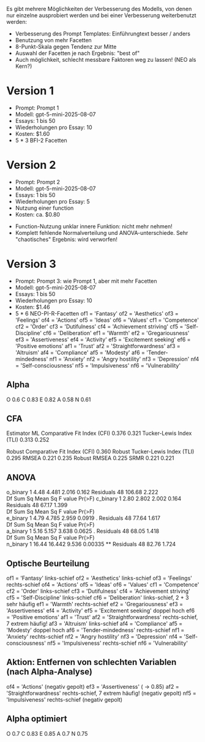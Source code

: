 Es gibt mehrere Möglichkeiten der Verbesserung des Modells, von denen nur einzelne ausprobiert werden und bei einer Verbesserung weiterbenutzt werden:
* Verbesserung des Prompt Templates: Einführungtext besser / anders
* Benutzung von mehr Facetten
* 8-Punkt-Skala gegen Tendenz zur Mitte
* Auswahl der Facetten je nach Ergebnis: "best of"
* Auch möglichkeit, schlecht messbare Faktoren weg zu lassen! (NEO als Kern?)


# Version 1
* Prompt: Prompt 1
* Modell: gpt-5-mini-2025-08-07
* Essays: 1 bis 50
* Wiederholungen pro Essay: 10
* Kosten: $1.60 
* 5 * 3 BFI-2 Facetten

# Version 2
* Prompt: Prompt 2
* Modell: gpt-5-mini-2025-08-07
* Essays: 1 bis 50
* Wiederholungen pro Essay: 5
* Nutzung einer function
* Kosten: ca. $0.80 
- Function-Nutzung unklar innere Funktion: nicht mehr nehmen!
- Komplett fehlende Normalverteilung und ANOVA-unterschiede. Sehr "chaotisches" Ergebnis: wird verworfen!

# Version 3
* Prompt: Prompt 3: wie Prompt 1, aber mit mehr Facetten
* Modell: gpt-5-mini-2025-08-07
* Essays: 1 bis 50
* Wiederholungen pro Essay: 10
* Kosten: $1.46 
* 5 * 6 NEO-PI-R-Facetten
of1 = 'Fantasy'
of2 = 'Aesthetics'
of3 = 'Feelings'
of4 = 'Actions'
of5 = 'Ideas'
of6 = 'Values'
cf1 = 'Competence'
cf2 = 'Order'
cf3 = 'Dutifulness'
cf4 = 'Achievement striving'
cf5 = 'Self-Discipline'
cf6 = 'Deliberation'
ef1 = 'Warmth'
ef2 = 'Gregariousness'
ef3 = 'Assertiveness'
ef4 = 'Activity'
ef5 = 'Excitement seeking'
ef6 = 'Positive emotions'
af1 = 'Trust'
af2 = 'Straightforwardness'
af3 = 'Altruism'
af4 = 'Compliance'
af5 = 'Modesty'
af6 = 'Tender-mindedness'
nf1 = 'Anxiety'
nf2 = 'Angry hostility'
nf3 = 'Depression'
nf4 = 'Self-consciousness'
nf5 = 'Impulsiveness'
nf6 = 'Vulnerability'
## Alpha
O   0.6
C   0.83
E   0.82
A   0.58
N   0.61
## CFA
Estimator ML
Comparative Fit Index (CFI)                    0.376       0.321
Tucker-Lewis Index (TLI)                       0.313       0.252
                                                                
Robust Comparative Fit Index (CFI)                         0.360
Robust Tucker-Lewis Index (TLI)                            0.295
RMSEA                                          0.221       0.235
Robust RMSEA                                               0.225
SRMR                                           0.221       0.221
## ANOVA
o_binary     1   4.48   4.481   2.016  0.162
Residuals   48 106.68   2.222               
            Df Sum Sq Mean Sq F value Pr(>F)
c_binary     1   2.80   2.802   2.002  0.164
Residuals   48  67.17   1.399               
            Df Sum Sq Mean Sq F value Pr(>F)  
e_binary     1   4.79   4.785   2.959 0.0919 .
Residuals   48  77.64   1.617                 
            Df Sum Sq Mean Sq F value Pr(>F)  
a_binary     1   5.16   5.157   3.638 0.0625 .
Residuals   48  68.05   1.418                 
            Df Sum Sq Mean Sq F value  Pr(>F)   
n_binary     1  16.44  16.442   9.536 0.00335 **
Residuals   48  82.76   1.724                   
## Optische Beurteilung
of1 = 'Fantasy'             links-schief
of2 = 'Aesthetics'          links-schief
of3 = 'Feelings'            rechts-schief
of4 = 'Actions'
of5 = 'Ideas'
of6 = 'Values'
cf1 = 'Competence'
cf2 = 'Order'               links-schief
cf3 = 'Dutifulness'
cf4 = 'Achievement striving'
cf5 = 'Self-Discipline'     links-schief
cf6 = 'Deliberation'        links-schief, 2 + 3 sehr häufig
ef1 = 'Warmth'              rechts-schief
ef2 = 'Gregariousness'
ef3 = 'Assertiveness'
ef4 = 'Activity'
ef5 = 'Excitement seeking'  doppel hoch
ef6 = 'Positive emotions' 
af1 = 'Trust'
af2 = 'Straightforwardness' rechts-schief, 7 extrem häufig!
af3 = 'Altruism'            links-schief
af4 = 'Compliance'
af5 = 'Modesty'             doppel hoch
af6 = 'Tender-mindedness'   rechts-schief
nf1 = 'Anxiety'             rechts-schief
nf2 = 'Angry hostility'
nf3 = 'Depression'
nf4 = 'Self-consciousness'
nf5 = 'Impulsiveness'       rechts-schief
nf6 = 'Vulnerability'
## Aktion: Entfernen von schlechten Variablen (nach Alpha-Analyse)
of4 = 'Actions'             (negativ gepolt)
ef3 = 'Assertiveness'       ( -> 0.85)
af2 = 'Straightforwardness' rechts-schief, 7 extrem häufig! (negativ gepolt)
nf5 = 'Impulsiveness'       rechts-schief   (negativ gepolt)
## Alpha optimiert
O   0.7
C   0.83
E   0.85
A   0.7
N   0.75
